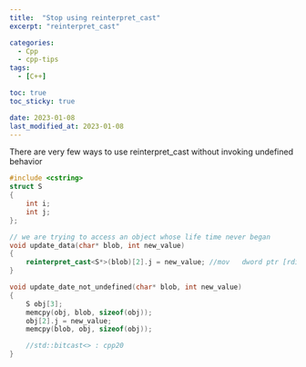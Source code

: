 ```yaml
---
title:  "Stop using reinterpret_cast"
excerpt: "reinterpret_cast"

categories:
  - Cpp
  - cpp-tips
tags:
  - [C++]

toc: true
toc_sticky: true

date: 2023-01-08
last_modified_at: 2023-01-08
---
```


There are very few ways to use reinterpret_cast without invoking undefined behavior


```c++
#include <cstring>
struct S
{
    int i;
    int j;
};

// we are trying to access an object whose life time never began
void update_data(char* blob, int new_value)
{
    reinterpret_cast<S*>(blob)[2].j = new_value; //mov   dword ptr [rdi + 20], esi
}

void update_date_not_undefined(char* blob, int new_value)
{
    S obj[3];
    memcpy(obj, blob, sizeof(obj));
    obj[2].j = new_value;
    memcpy(blob, obj, sizeof(obj));

    //std::bitcast<> : cpp20 
}
```